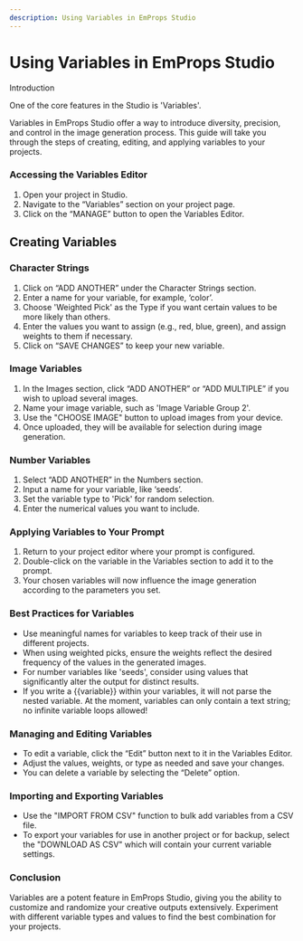 ```yaml
---
description: Using Variables in EmProps Studio
---
```


# Using Variables in EmProps Studio

Introduction

One of the core features in the Studio is 'Variables'.

Variables in EmProps Studio offer a way to introduce diversity, precision, and control in the image generation process. This guide will take you through the steps of creating, editing, and applying variables to your projects.

### Accessing the Variables Editor <a href="#h_eadc84c78d" id="h_eadc84c78d"></a>

1. Open your project in Studio.
2. Navigate to the “Variables” section on your project page.
3. Click on the “MANAGE” button to open the Variables Editor.

## Creating Variables <a href="#h_32c7242767" id="h_32c7242767"></a>

### Character Strings <a href="#h_efcef9ec41" id="h_efcef9ec41"></a>

1. Click on “ADD ANOTHER” under the Character Strings section.
2. Enter a name for your variable, for example, ‘color’.
3. Choose 'Weighted Pick' as the Type if you want certain values to be more likely than others.
4. Enter the values you want to assign (e.g., red, blue, green), and assign weights to them if necessary.
5. Click on “SAVE CHANGES” to keep your new variable.

### Image Variables <a href="#h_1849c8a266" id="h_1849c8a266"></a>

1. In the Images section, click “ADD ANOTHER” or “ADD MULTIPLE” if you wish to upload several images.
2. Name your image variable, such as 'Image Variable Group 2'.
3. Use the "CHOOSE IMAGE" button to upload images from your device.
4. Once uploaded, they will be available for selection during image generation.

### Number Variables <a href="#h_e0e781ad70" id="h_e0e781ad70"></a>

1. Select “ADD ANOTHER” in the Numbers section.
2. Input a name for your variable, like ‘seeds’.
3. Set the variable type to 'Pick' for random selection.
4. Enter the numerical values you want to include.

### Applying Variables to Your Prompt <a href="#h_a873140a6d" id="h_a873140a6d"></a>

1. Return to your project editor where your prompt is configured.
2. Double-click on the variable in the Variables section to add it to the prompt.
3. Your chosen variables will now influence the image generation according to the parameters you set.

### Best Practices for Variables <a href="#h_9f7352ec96" id="h_9f7352ec96"></a>

* Use meaningful names for variables to keep track of their use in different projects.
* When using weighted picks, ensure the weights reflect the desired frequency of the values in the generated images.
* For number variables like 'seeds', consider using values that significantly alter the output for distinct results.
* If you write a \{{variable\}} within your variables, it will not parse the nested variable. At the moment, variables can only contain a text string; no infinite variable loops allowed!

### Managing and Editing Variables <a href="#h_589e7a5afd" id="h_589e7a5afd"></a>

* To edit a variable, click the “Edit” button next to it in the Variables Editor.
* Adjust the values, weights, or type as needed and save your changes.
* You can delete a variable by selecting the “Delete” option.

### Importing and Exporting Variables <a href="#h_7abdeecb9e" id="h_7abdeecb9e"></a>

* Use the "IMPORT FROM CSV" function to bulk add variables from a CSV file.
* To export your variables for use in another project or for backup, select the "DOWNLOAD AS CSV" which will contain your current variable settings.

### Conclusion <a href="#h_beb847c841" id="h_beb847c841"></a>

Variables are a potent feature in EmProps Studio, giving you the ability to customize and randomize your creative outputs extensively. Experiment with different variable types and values to find the best combination for your projects.
